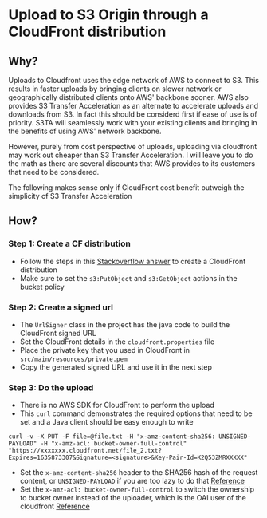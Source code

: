 # Upload to S3 Origin through a CloudFront distribution

## Why?
Uploads to Cloudfront uses the edge network of AWS to connect to S3. This results in faster uploads by bringing clients on slower network or geographically distributed clients onto AWS' backbone sooner.
AWS also provides S3 Transfer Acceleration as an alternate to accelerate uploads and downloads from S3. In fact this should be considerd first if ease of use is of priority. S3TA will seamlessly work with your existing clients and bringing in the benefits of using AWS' network backbone.
 
However, purely from cost perspective of uploads, uploading via cloudfront may work out cheaper than S3 Transfer Acceleration. I will leave you to do the math as there are several discounts that AWS provides to its customers that need to be considered.

The following makes sense only if CloudFront cost benefit outweigh the simplicity of S3 Transfer Acceleration

## How?
### Step 1: Create a CF distribution
 - Follow the steps in this [Stackoverflow answer](https://stackoverflow.com/a/68310786/771149) to create a CloudFront distribution
 - Make sure to set the `s3:PutObject` and `s3:GetObject` actions in the bucket policy

### Step 2: Create a signed url
 - The `UrlSigner` class in the project has the java code to build the CloudFront signed URL
 - Set the CloudFront details in the `cloudfront.properties` file
 - Place the private key that you used in CloudFront in `src/main/resources/private.pem`
 - Copy the generated signed URL and use it in the next step

### Step 3: Do the upload
 - There is no AWS SDK for CloudFront to perform the upload
 - This `curl` command demonstrates the required options that need to be set and a Java client should be easy enough to write
```shell
curl -v -X PUT -F file=@file.txt -H "x-amz-content-sha256: UNSIGNED-PAYLOAD" -H "x-amz-acl: bucket-owner-full-control" "https://xxxxxxx.cloudfront.net/file_2.txt?Expires=1635873307&Signature=<signature>&Key-Pair-Id=K2Q53ZMRXXXXX"
```
 - Set the `x-amz-content-sha256` header to the SHA256 hash of the request content, or `UNSIGNED-PAYLOAD` if you are too lazy to do that [Reference](https://forums.aws.amazon.com/thread.jspa?threadID=258104)
 - Set the `x-amz-acl: bucket-owner-full-control` to switch the ownership to bucket owner instead of the uploader, which is the OAI user of the cloudfront [Reference](https://stackoverflow.com/a/39130925/771149)
